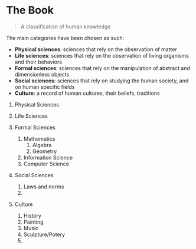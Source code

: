 # The Book

> A classification of human knowledge

The main categories have been chosen as such:

- **Physical sciences**: sciences that rely on the observation of matter
- **Life sciences**: sciences that rely on the observation of living organisms and their behaviors
- **Formal sciences**: sciences that rely on the manipulation of abstract and dimensionless objects
- **Social sciences**: sciences that rely on studying the human society, and on human specific fields
- **Culture**: a record of human cultures, their beliefs, traditions

1. Physical Sciences
	
2. Life Sciences
3. Formal Sciences
	1. Mathematics
		1. Algebra
		2. Geometry
	3. Information Science
	4. Computer Science
4. Social Sciences
	1. Laws and norms
	2. 
5. Culture
	1. History
	2. Painting
	3. Music
	4. Sculpture/Potery
	5. 
